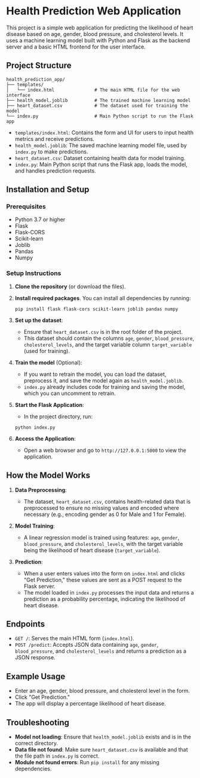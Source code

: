 

# Health Prediction Web Application

This project is a simple web application for predicting the likelihood of heart disease based on age, gender, blood pressure, and cholesterol levels. It uses a machine learning model built with Python and Flask as the backend server and a basic HTML frontend for the user interface.

## Project Structure

```
health_prediction_app/
├── templates/
│   └── index.html               # The main HTML file for the web interface
├── health_model.joblib          # The trained machine learning model
├── heart_dataset.csv            # The dataset used for training the model
└── index.py                     # Main Python script to run the Flask app
```

- `templates/index.html`: Contains the form and UI for users to input health metrics and receive predictions.
- `health_model.joblib`: The saved machine learning model file, used by `index.py` to make predictions.
- `heart_dataset.csv`: Dataset containing health data for model training.
- `index.py`: Main Python script that runs the Flask app, loads the model, and handles prediction requests.

## Installation and Setup

### Prerequisites

- Python 3.7 or higher
- Flask
- Flask-CORS
- Scikit-learn
- Joblib
- Pandas
- Numpy

### Setup Instructions

1. **Clone the repository** (or download the files).
   
2. **Install required packages**. You can install all dependencies by running:

    ```
    pip install flask flask-cors scikit-learn joblib pandas numpy
    ```

3. **Set up the dataset**:
    - Ensure that `heart_dataset.csv` is in the root folder of the project.
    - This dataset should contain the columns `age`, `gender`, `blood_pressure`, `cholesterol_levels`, and the target variable column `target_variable` (used for training).

4. **Train the model** (Optional):
    - If you want to retrain the model, you can load the dataset, preprocess it, and save the model again as `health_model.joblib`.
    - `index.py` already includes code for training and saving the model, which you can uncomment to retrain.

5. **Start the Flask Application**:
    - In the project directory, run:

    ```
    python index.py
    ```

6. **Access the Application**:
    - Open a web browser and go to `http://127.0.0.1:5000` to view the application.

## How the Model Works

1. **Data Preprocessing**:
    - The dataset, `heart_dataset.csv`, contains health-related data that is preprocessed to ensure no missing values and encoded where necessary (e.g., encoding gender as 0 for Male and 1 for Female).
  
2. **Model Training**:
    - A linear regression model is trained using features: `age`, `gender`, `blood_pressure`, and `cholesterol_levels`, with the target variable being the likelihood of heart disease (`target_variable`).

3. **Prediction**:
    - When a user enters values into the form on `index.html` and clicks "Get Prediction," these values are sent as a POST request to the Flask server.
    - The model loaded in `index.py` processes the input data and returns a prediction as a probability percentage, indicating the likelihood of heart disease.

## Endpoints

- `GET /`: Serves the main HTML form (`index.html`).
- `POST /predict`: Accepts JSON data containing `age`, `gender`, `blood_pressure`, and `cholesterol_levels` and returns a prediction as a JSON response.

## Example Usage

- Enter an age, gender, blood pressure, and cholesterol level in the form.
- Click "Get Prediction."
- The app will display a percentage likelihood of heart disease.

## Troubleshooting

- **Model not loading**: Ensure that `health_model.joblib` exists and is in the correct directory.
- **Data file not found**: Make sure `heart_dataset.csv` is available and that the file path in `index.py` is correct.
- **Module not found errors**: Run `pip install` for any missing dependencies.

